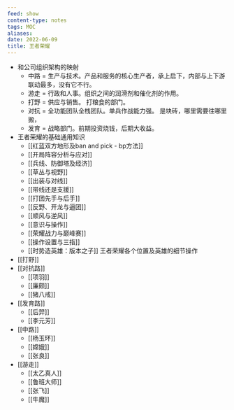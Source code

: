 ```yaml
---
feed: show
content-type: notes
tags: MOC
aliases: 
date: 2022-06-09
title: 王者荣耀
---
```

- 和公司组织架构的映射
	- 中路 = 生产与技术。产品和服务的核心生产者，承上启下，内部与上下游联动最多，没有它不行。
	- 游走 = 行政和人事。组织之间的润滑剂和催化剂的作用。
	- 打野 = 供应与销售。 打粮食的部门。
	- 对抗 = 全功能团队全栈团队。单兵作战能力强。 是块砖，哪里需要往哪里搬，
	- 发育 = 战略部门。前期投资烧钱，后期大收益。
- 王者荣耀的基础通用知识
	- [[红蓝双方地形及ban and pick - bp方法]]
	- [[开局阵容分析与应对]]
	- [[兵线、防御塔及经济]]
	- [[草丛与视野]]
	- [[出装与对线]]
	- [[带线还是支援]]
	- [[打团先手与后手]]
	- [[反野、开龙与逼团]]
	- [[顺风与逆风]]
	- [[意识与操作]]
	- [[荣耀战力与巅峰赛]]
	- [[操作设置与三指]]
	- [[时势造英雄：版本之子]]
王者荣耀各个位置及英雄的细节操作
- [[打野]]
- [[对抗路]]
	- [[项羽]]
	- [[廉颇]]
	- [[猪八戒]]
- [[发育路]]
	- [[后羿]]
	- [[李元芳]]
- [[中路]]
	- [[杨玉环]]
	- [[嫦娥]]
	- [[张良]]
- [[游走]]
	- [[太乙真人]]
	- [[鲁班大师]]
	- [[张飞]]
	- [[牛魔]]
